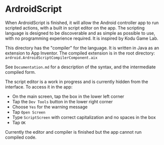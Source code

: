# ArdroidScript
When ArdroidScript is finished, it will allow the Android controller app to run scripted actions, with a built in script editor on the app. The scripting language is designed to be discoverable and as simple as possible to use, with no programming experience required. It is inspired by Kodu Game Lab.

This directory has the "compiler" for the language. It is written in Java as an extension to App Inventor. The compiled extension is in the root directory: `ardroid.ArdroidScriptCompilerComponent.aix`

See `Documentation.md` for a description of the syntax, and the intermediate compiled form.

The script editor is a work in progress and is currently hidden from the interface. To access it in the app:
- On the main screen, tap the box in the lower left corner
- Tap the `Dev Tools` button in the lower right corner
- Choose `Yes` for the warning message
- Tap `Open Screen`
- Type `ScriptScreen` with correct capitalization and no spaces in the box
- Tap `OK`

Currently the editor and compiler is finished but the app cannot run compiled code.
